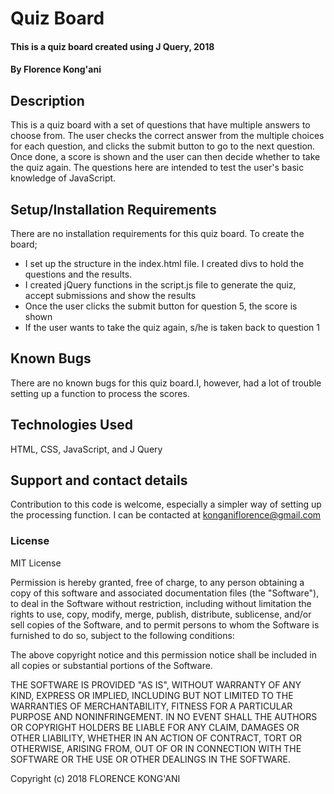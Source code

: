 # Quiz Board
#### This is a quiz board created using J Query, 2018
#### By Florence Kong'ani
## Description
This is a quiz board with a set of questions that have multiple answers to choose from. The user checks the correct answer from the multiple choices for each question, and clicks the submit button to go to the next question. Once done, a score is shown and the user can then decide whether to take the quiz again. The questions here are intended to test the user's basic knowledge of JavaScript.
## Setup/Installation Requirements
There are no installation requirements for this quiz board. To create the board;
* I set up the structure in the index.html file. I created divs to hold the questions and the results.
* I created jQuery functions in the script.js file to generate the quiz, accept submissions and show the results
* Once the user clicks the submit button for question 5, the score is shown
* If the user wants to take the quiz again, s/he is taken back to question 1

## Known Bugs
There are no known bugs for this quiz board.I, however, had a lot of trouble setting up a function to process the scores.
## Technologies Used
HTML, CSS, JavaScript, and J Query
## Support and contact details
Contribution to this code is welcome, especially a simpler way of setting up the processing function. I can be contacted at konganiflorence@gmail.com
### License
MIT License

Permission is hereby granted, free of charge, to any person obtaining a copy
of this software and associated documentation files (the "Software"), to deal
in the Software without restriction, including without limitation the rights
to use, copy, modify, merge, publish, distribute, sublicense, and/or sell
copies of the Software, and to permit persons to whom the Software is
furnished to do so, subject to the following conditions:

The above copyright notice and this permission notice shall be included in all
copies or substantial portions of the Software.

THE SOFTWARE IS PROVIDED "AS IS", WITHOUT WARRANTY OF ANY KIND, EXPRESS OR
IMPLIED, INCLUDING BUT NOT LIMITED TO THE WARRANTIES OF MERCHANTABILITY,
FITNESS FOR A PARTICULAR PURPOSE AND NONINFRINGEMENT. IN NO EVENT SHALL THE
AUTHORS OR COPYRIGHT HOLDERS BE LIABLE FOR ANY CLAIM, DAMAGES OR OTHER
LIABILITY, WHETHER IN AN ACTION OF CONTRACT, TORT OR OTHERWISE, ARISING FROM,
OUT OF OR IN CONNECTION WITH THE SOFTWARE OR THE USE OR OTHER DEALINGS IN THE
SOFTWARE.

Copyright (c) 2018 FLORENCE KONG'ANI
